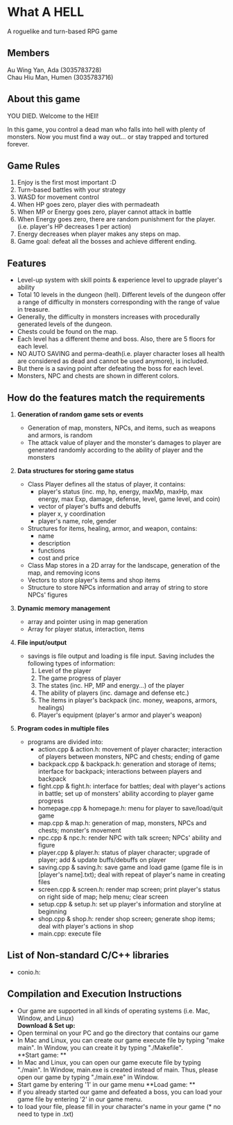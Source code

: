 #  What A HELL
A roguelike and turn-based RPG game

## Members
Au Wing Yan, Ada (3035783728)<br>
Chau Hiu Man, Humen (3035783716)

## About this game
YOU DIED. Welcome to the HEll!

In this game, you control a dead man who falls into hell with plenty of monsters. Now you must find a way out… or stay trapped and tortured forever.

## Game Rules
1. Enjoy is the first most important :D<br>
2. Turn-based battles with your strategy<br>
2. WASD for movement control<br>
3. When HP goes zero, player dies with permadeath<br>
4. When MP or Energy goes zero, player cannot attack in battle<br>
5. When Energy goes zero, there are random punishment for the player. (i.e. player's HP decreases 1 per action)<br>
6. Energy decreases when player makes any steps on map.<br>
7. Game goal: defeat all the bosses and achieve different ending.<br>

## Features
- Level-up system with skill points & experience level to upgrade player's ability <br>
- Total 10 levels in the dungeon (hell). Different levels of the dungeon offer a range of difficulty in monsters corresponding with the range of value in treasure.<br>
- Generally, the difficulty in monsters increases with procedurally generated levels of the dungeon.<br>
- Chests could be found on the map.<br>
- Each level has a different theme and boss. Also, there are 5 floors for each level.<br>
- NO AUTO SAVING and perma-death(i.e. player character loses all health are considered as dead and cannot be used anymore), is included. <br>
- But there is a saving point after defeating the boss for each level.<br>
- Monsters, NPC and chests are shown in different colors.<br>

## How do the features match the requirements
1. **Generation of random game sets or events**
    - Generation of map, monsters, NPCs, and items, such as weapons and armors, is random <br>
    - The attack value of player and the monster's damages to player are generated randomly according to the ability of player and the monsters<br>

2. **Data structures for storing game status**
    - Class Player defines all the status of player, it contains:
        - player's status (inc. mp, hp, energy, maxMp, maxHp, max energy, max Exp, damage, defense, level, game level, and coin)
        - vector of player's buffs and debuffs
        - player x, y coordination
        - player's name, role, gender
    - Structures for items, healing, armor, and weapon, contains:
        - name
        - description
        - functions
        - cost and price
    - Class Map stores in a 2D array for the landscape, generation of the map, and removing icons
    - Vectors to store player's items and shop items
    - Structure to store NPCs information and array of string to store NPCs' figures

3. **Dynamic memory management**
    - array and pointer using in map generation
    - Array for player status, interaction, items

4. **File input/output**
    - savings is file output and loading is file input. Saving includes the following types of information:<br>
        1. Level of the player<br>
        2. The game progress of player<br>
        3. The states (inc. HP, MP and energy...) of the player<br>
        4. The ability of players (inc. damage and defense etc.)<br>
        5. The items in player's backpack (inc. money, weapons, armors, healings)<br>
        6. Player's equipment (player's armor and player's weapon)<br>
5. **Program codes in multiple files**
    - programs are divided into:
        - action.cpp & action.h: movement of player character; interaction of players between monsters, NPC and chests; ending of game 
        - backpack.cpp & backpack.h: generation and storage of items; interface for backpack; interactions between players and backpack
        - fight.cpp & fight.h: interface for battles; deal with player's actions in battle; set up of monsters' ability according to player game progress
        - homepage.cpp & homepage.h: menu for player to save/load/quit game
        - map.cpp & map.h: generation of map, monsters, NPCs and chests; monster's movement
        - npc.cpp & npc.h: render NPC with talk screen; NPCs' ability and figure
        - player.cpp & player.h: status of player character; upgrade of player; add & update buffs/debuffs on player
        - saving.cpp & saving.h: save game and load game (game file is in [player's name].txt); deal with repeat of player's name in creating files
        - screen.cpp & screen.h: render map screen; print player's status on right side of map; help menu; clear screen
        - setup.cpp & setup.h: set up player's information and storyline at beginning
        - shop.cpp & shop.h: render shop screen; generate shop items; deal with player's actions in shop
        - main.cpp: execute file 
## List of Non-standard C/C++ libraries
   - conio.h: 

## Compilation and Execution Instructions
   - Our game are supported in all kinds of operating systems (i.e. Mac, Window, and Linux)<br>
   **Download & Set up:** <br>
   - Open terminal on your PC and go the directory that contains our game<br>
   - In Mac and Linux, you can create our game execute file by typing "make main". In Window, you can create it by typing "./Makefile".<br>
   **Start game: ** <br>
   - In Mac and Linux, you can open our game execute file by typing "./main". In Window, main.exe is created instead of main. Thus, please open our game by typing "./main.exe" in Window.<br>
   - Start game by entering '1' in our game menu
   **Load game: ** <br>
   - if you already started our game and defeated a boss, you can load your game file by entering '2' in our game menu.
   - to load your file, please fill in your character's name in your game (* no need to type in .txt)
